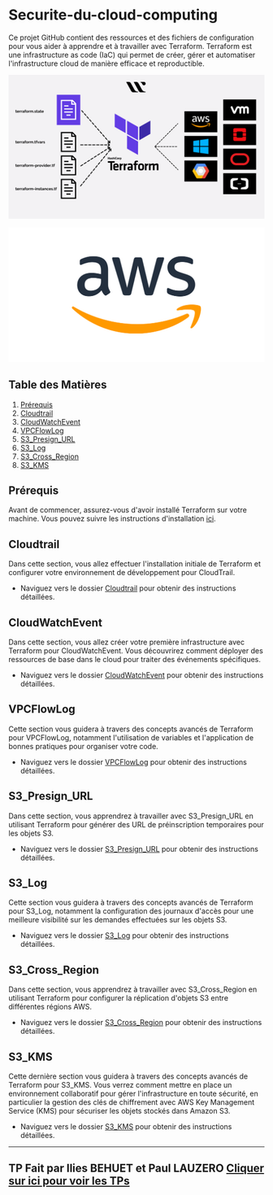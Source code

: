 # Securite-du-cloud-computing

Ce projet GitHub contient des ressources et des fichiers de configuration pour vous aider à apprendre et à travailler avec Terraform. Terraform est une infrastructure as code (IaC) qui permet de créer, gérer et automatiser l'infrastructure cloud de manière efficace et reproductible.

![Logo Terraform](terraform.png)

![Logo AWS](aws.png)

## Table des Matières

1. [Prérequis](#prérequis)
2. [Cloudtrail](#cloudtrail)
3. [CloudWatchEvent](#cloudwatchevent)
4. [VPCFlowLog](#vpcflowlog)
5. [S3_Presign_URL](#s3_presign_url)
6. [S3_Log](#s3_log)
7. [S3_Cross_Region](#s3_cross_region)
8. [S3_KMS](#s3_kms)

## Prérequis

Avant de commencer, assurez-vous d'avoir installé Terraform sur votre machine. Vous pouvez suivre les instructions d'installation [ici](https://learn.hashicorp.com/tutorials/terraform/install-cli).

## Cloudtrail

Dans cette section, vous allez effectuer l'installation initiale de Terraform et configurer votre environnement de développement pour CloudTrail.

- Naviguez vers le dossier [Cloudtrail](./Cloudtrail) pour obtenir des instructions détaillées.

## CloudWatchEvent

Dans cette section, vous allez créer votre première infrastructure avec Terraform pour CloudWatchEvent. Vous découvrirez comment déployer des ressources de base dans le cloud pour traiter des événements spécifiques.

- Naviguez vers le dossier [CloudWatchEvent](./CloudWatchEvent) pour obtenir des instructions détaillées.

## VPCFlowLog

Cette section vous guidera à travers des concepts avancés de Terraform pour VPCFlowLog, notamment l'utilisation de variables et l'application de bonnes pratiques pour organiser votre code.

- Naviguez vers le dossier [VPCFlowLog](./VPCFlowLog) pour obtenir des instructions détaillées.

## S3_Presign_URL

Dans cette section, vous apprendrez à travailler avec S3_Presign_URL en utilisant Terraform pour générer des URL de préinscription temporaires pour les objets S3.

- Naviguez vers le dossier [S3_Presign_URL](./S3_Presign_URL) pour obtenir des instructions détaillées.

## S3_Log

Cette section vous guidera à travers des concepts avancés de Terraform pour S3_Log, notamment la configuration des journaux d'accès pour une meilleure visibilité sur les demandes effectuées sur les objets S3.

- Naviguez vers le dossier [S3_Log](./S3_Log) pour obtenir des instructions détaillées.

## S3_Cross_Region

Dans cette section, vous apprendrez à travailler avec S3_Cross_Region en utilisant Terraform pour configurer la réplication d'objets S3 entre différentes régions AWS.

- Naviguez vers le dossier [S3_Cross_Region](./S3_Cross_Region) pour obtenir des instructions détaillées.

## S3_KMS

Cette dernière section vous guidera à travers des concepts avancés de Terraform pour S3_KMS. Vous verrez comment mettre en place un environnement collaboratif pour gérer l'infrastructure en toute sécurité, en particulier la gestion des clés de chiffrement avec AWS Key Management Service (KMS) pour sécuriser les objets stockés dans Amazon S3.

- Naviguez vers le dossier [S3_KMS](./S3_KMS) pour obtenir des instructions détaillées.

---
## TP Fait par Ilies BEHUET et Paul LAUZERO [Cliquer sur ici pour voir les TPs](https://github.com/Morzomb/TerraForm_aws)
